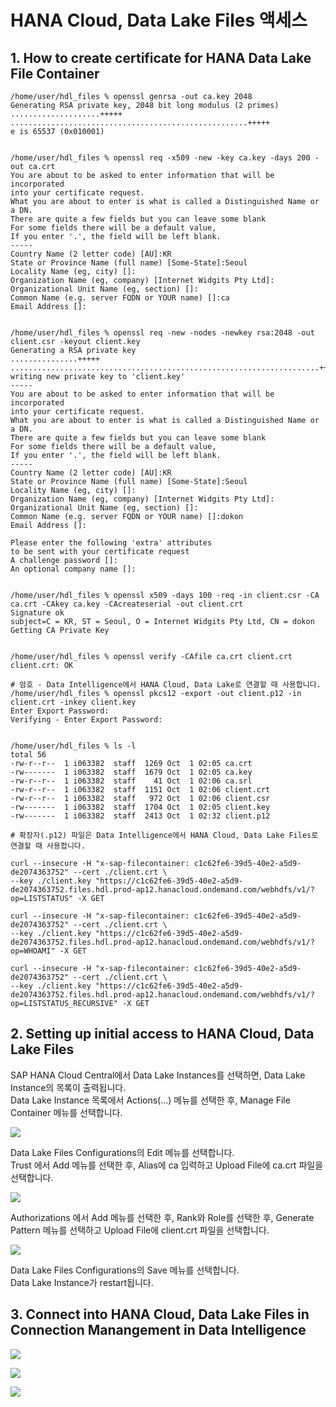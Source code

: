 # HANA Cloud, Data Lake Files 액세스

## 1. How to create certificate for HANA Data Lake File Container

    /home/user/hdl_files % openssl genrsa -out ca.key 2048
    Generating RSA private key, 2048 bit long modulus (2 primes)
    ....................+++++
    .....................................................+++++
    e is 65537 (0x010001)
    
    
    /home/user/hdl_files % openssl req -x509 -new -key ca.key -days 200 -out ca.crt
    You are about to be asked to enter information that will be incorporated
    into your certificate request.
    What you are about to enter is what is called a Distinguished Name or a DN.
    There are quite a few fields but you can leave some blank
    For some fields there will be a default value,
    If you enter '.', the field will be left blank.
    -----
    Country Name (2 letter code) [AU]:KR
    State or Province Name (full name) [Some-State]:Seoul
    Locality Name (eg, city) []:
    Organization Name (eg, company) [Internet Widgits Pty Ltd]:
    Organizational Unit Name (eg, section) []:
    Common Name (e.g. server FQDN or YOUR name) []:ca
    Email Address []:
    
    
    /home/user/hdl_files % openssl req -new -nodes -newkey rsa:2048 -out client.csr -keyout client.key
    Generating a RSA private key
    ...............+++++
    .....................................................................+++++
    writing new private key to 'client.key'
    -----
    You are about to be asked to enter information that will be incorporated
    into your certificate request.
    What you are about to enter is what is called a Distinguished Name or a DN.
    There are quite a few fields but you can leave some blank
    For some fields there will be a default value,
    If you enter '.', the field will be left blank.
    -----
    Country Name (2 letter code) [AU]:KR
    State or Province Name (full name) [Some-State]:Seoul
    Locality Name (eg, city) []:
    Organization Name (eg, company) [Internet Widgits Pty Ltd]:
    Organizational Unit Name (eg, section) []:
    Common Name (e.g. server FQDN or YOUR name) []:dokon
    Email Address []:

    Please enter the following 'extra' attributes
    to be sent with your certificate request
    A challenge password []:
    An optional company name []:
    
    
    /home/user/hdl_files % openssl x509 -days 100 -req -in client.csr -CA ca.crt -CAkey ca.key -CAcreateserial -out client.crt
    Signature ok
    subject=C = KR, ST = Seoul, O = Internet Widgits Pty Ltd, CN = dokon
    Getting CA Private Key
    
    
    /home/user/hdl_files % openssl verify -CAfile ca.crt client.crt
    client.crt: OK
    
    # 암호 - Data Intelligence에서 HANA Cloud, Data Lake로 연결할 때 사용합니다.
    /home/user/hdl_files % openssl pkcs12 -export -out client.p12 -in client.crt -inkey client.key
    Enter Export Password:
    Verifying - Enter Export Password:
    
    
    /home/user/hdl_files % ls -l
    total 56
    -rw-r--r--  1 i063382  staff  1269 Oct  1 02:05 ca.crt
    -rw-------  1 i063382  staff  1679 Oct  1 02:05 ca.key
    -rw-r--r--  1 i063382  staff    41 Oct  1 02:06 ca.srl
    -rw-r--r--  1 i063382  staff  1151 Oct  1 02:06 client.crt
    -rw-r--r--  1 i063382  staff   972 Oct  1 02:06 client.csr
    -rw-------  1 i063382  staff  1704 Oct  1 02:05 client.key
    -rw-------  1 i063382  staff  2413 Oct  1 02:32 client.p12

    # 확장자(.p12) 파일은 Data Intelligence에서 HANA Cloud, Data Lake Files로 연결할 때 사용합니다.
    
    curl --insecure -H "x-sap-filecontainer: c1c62fe6-39d5-40e2-a5d9-de2074363752" --cert ./client.crt \
    --key ./client.key "https://c1c62fe6-39d5-40e2-a5d9-de2074363752.files.hdl.prod-ap12.hanacloud.ondemand.com/webhdfs/v1/?op=LISTSTATUS" -X GET

    curl --insecure -H "x-sap-filecontainer: c1c62fe6-39d5-40e2-a5d9-de2074363752" --cert ./client.crt \
    --key ./client.key "https://c1c62fe6-39d5-40e2-a5d9-de2074363752.files.hdl.prod-ap12.hanacloud.ondemand.com/webhdfs/v1/?op=WHOAMI" -X GET

    curl --insecure -H "x-sap-filecontainer: c1c62fe6-39d5-40e2-a5d9-de2074363752" --cert ./client.crt \
    --key ./client.key "https://c1c62fe6-39d5-40e2-a5d9-de2074363752.files.hdl.prod-ap12.hanacloud.ondemand.com/webhdfs/v1/?op=LISTSTATUS_RECURSIVE" -X GET


## 2. Setting up initial access to HANA Cloud, Data Lake Files

SAP HANA Cloud Central에서 Data Lake Instances를 선택하면, Data Lake Instance의 목록이 출력됩니다.<br>
Data Lake Instance 목록에서 Actions(...) 메뉴를 선택한 후, Manage File Container 메뉴를 선택합니다.<br>

![](Images/hdlf_managefile.png)<br>

Data Lake Files Configurations의 Edit 메뉴를 선택합니다.<br>
Trust 에서 Add 메뉴를 선택한 후, Alias에 ca 입력하고 Upload File에 ca.crt 파일을 선택합니다.<br>

![](Images/hdlf_trusts.png)<br>

Authorizations 에서 Add 메뉴를 선택한 후, Rank와 Role를 선택한 후, Generate Pattern 메뉴를 선택하고 Upload File에 client.crt 파일을 선택합니다.<br>

![](Images/hdlf_authorizations.png)<br>

Data Lake Files Configurations의 Save 메뉴를 선택합니다.<br>
Data Lake Instance가 restart됩니다.<br>

## 3. Connect into HANA Cloud, Data Lake Files in Connection Manangement in Data Intelligence

![](Images/hdlf_cm.png)<br>

![](Images/hdlf_meta1.png)<br>

![](Images/hdlf_meta2.png)<br>

